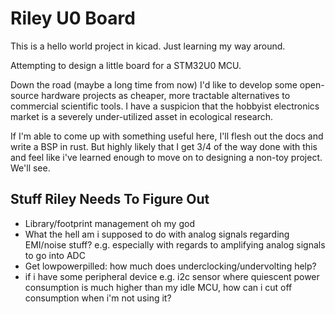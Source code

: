 # Riley U0 Board

This is a hello world project in kicad. Just learning my way around.

Attempting to design a little board for a STM32U0 MCU.

Down the road (maybe a long time from now) I'd like to develop some open-source hardware projects as cheaper, more tractable alternatives to commercial scientific tools. I have a suspicion that the hobbyist electronics market is a severely under-utilized asset in ecological research.

If I'm able to come up with something useful here, I'll flesh out the docs and write a BSP in rust. But highly likely that I get 3/4 of the way done with this and feel like i've learned enough to move on to designing a non-toy project. We'll see.

## Stuff Riley Needs To Figure Out
- Library/footprint management oh my god
- What the hell am i supposed to do with analog signals regarding EMI/noise stuff? e.g. especially with regards to amplifying analog signals to go into ADC
- Get lowpowerpilled: how much does underclocking/undervolting help?
- if i have some peripheral device e.g. i2c sensor where quiescent power consumption is much higher than my idle MCU, how can i cut off consumption when i'm not using it?